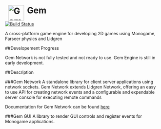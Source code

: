 <img src="https://raw.githubusercontent.com/gmich/Gem/master/Gem.Engine/Content/gem.png" width="52" height="50" alt="Gem logo" title="Gem" hspace="10" align="left">    Gem  
===================================

[![Build Status](https://travis-ci.org/gmich/Gem.svg)](https://travis-ci.org/gmich/Gem)


 
A cross-platform game engine for developing 2D games using Monogame, Farseer physics and Lidgren

##Developement Progress

Gem Network is not fully tested and not ready to use. 
Gem Engine is still in early development.

##Description

###Gem Network
A standalone library for client server applications using network sockets. Gem Network extends Lidgren Network, offering an easy to use API for creating network events and a configurable and expendable server console for executing remote commands

Documentation for Gem Network can be found [here](https://github.com/gmich/Gem/wiki/Gem.Network)

###Gem GUI
A library to render GUI controls and register events for Monogame applications.  
